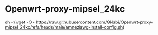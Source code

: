 # Openwrt-proxy-mipsel_24kc

sh <(wget -O - https://raw.githubusercontent.com/GNabi/Openwrt-proxy-mipsel_24kc/refs/heads/main/amneziawg-install-config.sh)
